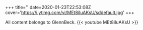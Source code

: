 +++
title=''
date=2020-01-23T22:53:08Z
cover='https://i.ytimg.com/vi/MEt8iIuAKsU/sddefault.jpg'
+++

All content belongs to GlennBeck.
{{< youtube MEt8iIuAKsU >}}
